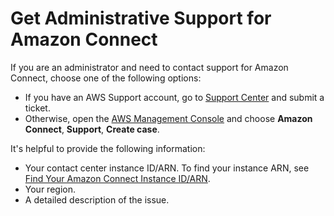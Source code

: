 # Get Administrative Support for Amazon Connect<a name="get-admin-support"></a>

If you are an administrator and need to contact support for Amazon Connect, choose one of the following options:
+ If you have an AWS Support account, go to [Support Center](https://console.aws.amazon.com/support/home) and submit a ticket\.
+ Otherwise, open the [AWS Management Console](https://console.aws.amazon.com/) and choose **Amazon Connect**, **Support**, **Create case**\.

It's helpful to provide the following information:
+ Your contact center instance ID/ARN\. To find your instance ARN, see [Find Your Amazon Connect Instance ID/ARN](find-instance-arn.md)\. 
+ Your region\. 
+ A detailed description of the issue\.